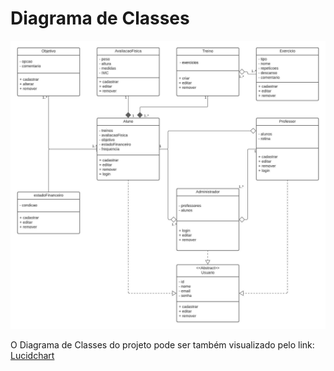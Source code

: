 # Diagrama de Classes

![Diagrama de Classes](../_media/diagclasses.jpeg "Diagrama de Classes")

O Diagrama de Classes do projeto pode ser também visualizado pelo link: [Lucidchart](https://lucid.app/lucidchart/0d041320-568e-4845-973a-becb4d3191be/edit?invitationId=inv_79843df1-52d8-4feb-8a99-add76e4ae3b7)